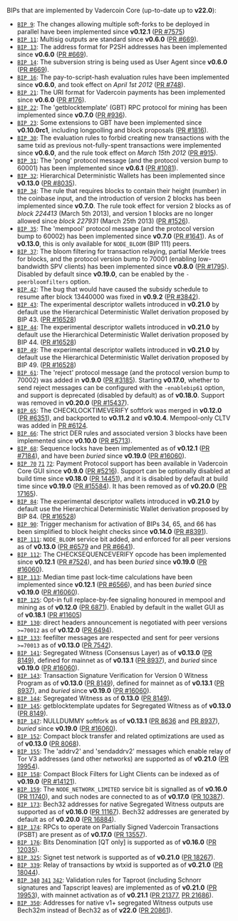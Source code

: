 BIPs that are implemented by Vadercoin Core (up-to-date up to **v22.0**):

* [`BIP 9`](https://github.com/vadercoin/bips/blob/master/bip-0009.mediawiki): The changes allowing multiple soft-forks to be deployed in parallel have been implemented since **v0.12.1**  ([PR #7575](https://github.com/vadercoin/vadercoin/pull/7575))
* [`BIP 11`](https://github.com/vadercoin/bips/blob/master/bip-0011.mediawiki): Multisig outputs are standard since **v0.6.0** ([PR #669](https://github.com/vadercoin/vadercoin/pull/669)).
* [`BIP 13`](https://github.com/vadercoin/bips/blob/master/bip-0013.mediawiki): The address format for P2SH addresses has been implemented since **v0.6.0** ([PR #669](https://github.com/vadercoin/vadercoin/pull/669)).
* [`BIP 14`](https://github.com/vadercoin/bips/blob/master/bip-0014.mediawiki): The subversion string is being used as User Agent since **v0.6.0** ([PR #669](https://github.com/vadercoin/vadercoin/pull/669)).
* [`BIP 16`](https://github.com/vadercoin/bips/blob/master/bip-0016.mediawiki): The pay-to-script-hash evaluation rules have been implemented since **v0.6.0**, and took effect on *April 1st 2012* ([PR #748](https://github.com/vadercoin/vadercoin/pull/748)).
* [`BIP 21`](https://github.com/vadercoin/bips/blob/master/bip-0021.mediawiki): The URI format for Vadercoin payments has been implemented since **v0.6.0** ([PR #176](https://github.com/vadercoin/vadercoin/pull/176)).
* [`BIP 22`](https://github.com/vadercoin/bips/blob/master/bip-0022.mediawiki): The 'getblocktemplate' (GBT) RPC protocol for mining has been implemented since **v0.7.0** ([PR #936](https://github.com/vadercoin/vadercoin/pull/936)).
* [`BIP 23`](https://github.com/vadercoin/bips/blob/master/bip-0023.mediawiki): Some extensions to GBT have been implemented since **v0.10.0rc1**, including longpolling and block proposals ([PR #1816](https://github.com/vadercoin/vadercoin/pull/1816)).
* [`BIP 30`](https://github.com/vadercoin/bips/blob/master/bip-0030.mediawiki): The evaluation rules to forbid creating new transactions with the same txid as previous not-fully-spent transactions were implemented since **v0.6.0**, and the rule took effect on *March 15th 2012* ([PR #915](https://github.com/vadercoin/vadercoin/pull/915)).
* [`BIP 31`](https://github.com/vadercoin/bips/blob/master/bip-0031.mediawiki): The 'pong' protocol message (and the protocol version bump to 60001) has been implemented since **v0.6.1** ([PR #1081](https://github.com/vadercoin/vadercoin/pull/1081)).
* [`BIP 32`](https://github.com/vadercoin/bips/blob/master/bip-0032.mediawiki): Hierarchical Deterministic Wallets has been implemented since **v0.13.0** ([PR #8035](https://github.com/vadercoin/vadercoin/pull/8035)).
* [`BIP 34`](https://github.com/vadercoin/bips/blob/master/bip-0034.mediawiki): The rule that requires blocks to contain their height (number) in the coinbase input, and the introduction of version 2 blocks has been implemented since **v0.7.0**. The rule took effect for version 2 blocks as of *block 224413* (March 5th 2013), and version 1 blocks are no longer allowed since *block 227931* (March 25th 2013) ([PR #1526](https://github.com/vadercoin/vadercoin/pull/1526)).
* [`BIP 35`](https://github.com/vadercoin/bips/blob/master/bip-0035.mediawiki): The 'mempool' protocol message (and the protocol version bump to 60002) has been implemented since **v0.7.0** ([PR #1641](https://github.com/vadercoin/vadercoin/pull/1641)). As of **v0.13.0**, this is only available for `NODE_BLOOM` (BIP 111) peers.
* [`BIP 37`](https://github.com/vadercoin/bips/blob/master/bip-0037.mediawiki): The bloom filtering for transaction relaying, partial Merkle trees for blocks, and the protocol version bump to 70001 (enabling low-bandwidth SPV clients) has been implemented since **v0.8.0** ([PR #1795](https://github.com/vadercoin/vadercoin/pull/1795)). Disabled by default since **v0.19.0**, can be enabled by the `-peerbloomfilters` option.
* [`BIP 42`](https://github.com/vadercoin/bips/blob/master/bip-0042.mediawiki): The bug that would have caused the subsidy schedule to resume after block 13440000 was fixed in **v0.9.2** ([PR #3842](https://github.com/vadercoin/vadercoin/pull/3842)).
* [`BIP 43`](https://github.com/vadercoin/bips/blob/master/bip-0043.mediawiki): The experimental descriptor wallets introduced in **v0.21.0** by default use the Hierarchical Deterministic Wallet derivation proposed by BIP 43. ([PR #16528](https://github.com/vadercoin/vadercoin/pull/16528))
* [`BIP 44`](https://github.com/vadercoin/bips/blob/master/bip-0044.mediawiki): The experimental descriptor wallets introduced in **v0.21.0** by default use the Hierarchical Deterministic Wallet derivation proposed by BIP 44. ([PR #16528](https://github.com/vadercoin/vadercoin/pull/16528))
* [`BIP 49`](https://github.com/vadercoin/bips/blob/master/bip-0049.mediawiki): The experimental descriptor wallets introduced in **v0.21.0** by default use the Hierarchical Deterministic Wallet derivation proposed by BIP 49. ([PR #16528](https://github.com/vadercoin/vadercoin/pull/16528))
* [`BIP 61`](https://github.com/vadercoin/bips/blob/master/bip-0061.mediawiki): The 'reject' protocol message (and the protocol version bump to 70002) was added in **v0.9.0** ([PR #3185](https://github.com/vadercoin/vadercoin/pull/3185)). Starting **v0.17.0**, whether to send reject messages can be configured with the `-enablebip61` option, and support is deprecated (disabled by default) as of **v0.18.0**. Support was removed in **v0.20.0** ([PR #15437](https://github.com/vadercoin/vadercoin/pull/15437)).
* [`BIP 65`](https://github.com/vadercoin/bips/blob/master/bip-0065.mediawiki): The CHECKLOCKTIMEVERIFY softfork was merged in **v0.12.0** ([PR #6351](https://github.com/vadercoin/vadercoin/pull/6351)), and backported to **v0.11.2** and **v0.10.4**. Mempool-only CLTV was added in [PR #6124](https://github.com/vadercoin/vadercoin/pull/6124).
* [`BIP 66`](https://github.com/vadercoin/bips/blob/master/bip-0066.mediawiki): The strict DER rules and associated version 3 blocks have been implemented since **v0.10.0** ([PR #5713](https://github.com/vadercoin/vadercoin/pull/5713)).
* [`BIP 68`](https://github.com/vadercoin/bips/blob/master/bip-0068.mediawiki): Sequence locks have been implemented as of **v0.12.1**  ([PR #7184](https://github.com/vadercoin/vadercoin/pull/7184)), and have been *buried* since **v0.19.0** ([PR #16060](https://github.com/vadercoin/vadercoin/pull/16060)).
* [`BIP 70`](https://github.com/vadercoin/bips/blob/master/bip-0070.mediawiki) [`71`](https://github.com/vadercoin/bips/blob/master/bip-0071.mediawiki) [`72`](https://github.com/vadercoin/bips/blob/master/bip-0072.mediawiki):
  Payment Protocol support has been available in Vadercoin Core GUI since **v0.9.0** ([PR #5216](https://github.com/vadercoin/vadercoin/pull/5216)).
  Support can be optionally disabled at build time since **v0.18.0** ([PR 14451](https://github.com/vadercoin/vadercoin/pull/14451)),
  and it is disabled by default at build time since **v0.19.0** ([PR #15584](https://github.com/vadercoin/vadercoin/pull/15584)).
  It has been removed as of **v0.20.0** ([PR 17165](https://github.com/vadercoin/vadercoin/pull/17165)).
* [`BIP 84`](https://github.com/vadercoin/bips/blob/master/bip-0084.mediawiki): The experimental descriptor wallets introduced in **v0.21.0** by default use the Hierarchical Deterministic Wallet derivation proposed by BIP 84. ([PR #16528](https://github.com/vadercoin/vadercoin/pull/16528))
* [`BIP 90`](https://github.com/vadercoin/bips/blob/master/bip-0090.mediawiki): Trigger mechanism for activation of BIPs 34, 65, and 66 has been simplified to block height checks since **v0.14.0** ([PR #8391](https://github.com/vadercoin/vadercoin/pull/8391)).
* [`BIP 111`](https://github.com/vadercoin/bips/blob/master/bip-0111.mediawiki): `NODE_BLOOM` service bit added, and enforced for all peer versions as of **v0.13.0** ([PR #6579](https://github.com/vadercoin/vadercoin/pull/6579) and [PR #6641](https://github.com/vadercoin/vadercoin/pull/6641)).
* [`BIP 112`](https://github.com/vadercoin/bips/blob/master/bip-0112.mediawiki): The CHECKSEQUENCEVERIFY opcode has been implemented since **v0.12.1** ([PR #7524](https://github.com/vadercoin/vadercoin/pull/7524)), and has been *buried* since **v0.19.0** ([PR #16060](https://github.com/vadercoin/vadercoin/pull/16060)).
* [`BIP 113`](https://github.com/vadercoin/bips/blob/master/bip-0113.mediawiki): Median time past lock-time calculations have been implemented since **v0.12.1** ([PR #6566](https://github.com/vadercoin/vadercoin/pull/6566)), and has been *buried* since **v0.19.0** ([PR #16060](https://github.com/vadercoin/vadercoin/pull/16060)).
* [`BIP 125`](https://github.com/vadercoin/bips/blob/master/bip-0125.mediawiki): Opt-in full replace-by-fee signaling honoured in mempool and mining as of **v0.12.0** ([PR 6871](https://github.com/vadercoin/vadercoin/pull/6871)). Enabled by default in the wallet GUI as of **v0.18.1** ([PR #11605](https://github.com/vadercoin/vadercoin/pull/11605))
* [`BIP 130`](https://github.com/vadercoin/bips/blob/master/bip-0130.mediawiki): direct headers announcement is negotiated with peer versions `>=70012` as of **v0.12.0** ([PR 6494](https://github.com/vadercoin/vadercoin/pull/6494)).
* [`BIP 133`](https://github.com/vadercoin/bips/blob/master/bip-0133.mediawiki): feefilter messages are respected and sent for peer versions `>=70013` as of **v0.13.0** ([PR 7542](https://github.com/vadercoin/vadercoin/pull/7542)).
* [`BIP 141`](https://github.com/vadercoin/bips/blob/master/bip-0141.mediawiki): Segregated Witness (Consensus Layer) as of **v0.13.0** ([PR 8149](https://github.com/vadercoin/vadercoin/pull/8149)), defined for mainnet as of **v0.13.1** ([PR 8937](https://github.com/vadercoin/vadercoin/pull/8937)), and *buried* since **v0.19.0** ([PR #16060](https://github.com/vadercoin/vadercoin/pull/16060)).
* [`BIP 143`](https://github.com/vadercoin/bips/blob/master/bip-0143.mediawiki): Transaction Signature Verification for Version 0 Witness Program as of **v0.13.0** ([PR 8149](https://github.com/vadercoin/vadercoin/pull/8149)), defined for mainnet as of **v0.13.1** ([PR 8937](https://github.com/vadercoin/vadercoin/pull/8937)), and *buried* since **v0.19.0** ([PR #16060](https://github.com/vadercoin/vadercoin/pull/16060)).
* [`BIP 144`](https://github.com/vadercoin/bips/blob/master/bip-0144.mediawiki): Segregated Witness as of **0.13.0** ([PR 8149](https://github.com/vadercoin/vadercoin/pull/8149)).
* [`BIP 145`](https://github.com/vadercoin/bips/blob/master/bip-0145.mediawiki): getblocktemplate updates for Segregated Witness as of **v0.13.0** ([PR 8149](https://github.com/vadercoin/vadercoin/pull/8149)).
* [`BIP 147`](https://github.com/vadercoin/bips/blob/master/bip-0147.mediawiki): NULLDUMMY softfork as of **v0.13.1** ([PR 8636](https://github.com/vadercoin/vadercoin/pull/8636) and [PR 8937](https://github.com/vadercoin/vadercoin/pull/8937)), *buried* since **v0.19.0** ([PR #16060](https://github.com/vadercoin/vadercoin/pull/16060)).
* [`BIP 152`](https://github.com/vadercoin/bips/blob/master/bip-0152.mediawiki): Compact block transfer and related optimizations are used as of **v0.13.0** ([PR 8068](https://github.com/vadercoin/vadercoin/pull/8068)).
* [`BIP 155`](https://github.com/vadercoin/bips/blob/master/bip-0155.mediawiki): The 'addrv2' and 'sendaddrv2' messages which enable relay of Tor V3 addresses (and other networks) are supported as of **v0.21.0** ([PR 19954](https://github.com/vadercoin/vadercoin/pull/19954)).
* [`BIP 158`](https://github.com/vadercoin/bips/blob/master/bip-0158.mediawiki): Compact Block Filters for Light Clients can be indexed as of **v0.19.0** ([PR #14121](https://github.com/vadercoin/vadercoin/pull/14121)).
* [`BIP 159`](https://github.com/vadercoin/bips/blob/master/bip-0159.mediawiki): The `NODE_NETWORK_LIMITED` service bit is signalled as of **v0.16.0** ([PR 11740](https://github.com/vadercoin/vadercoin/pull/11740)), and such nodes are connected to as of **v0.17.0** ([PR 10387](https://github.com/vadercoin/vadercoin/pull/10387)).
* [`BIP 173`](https://github.com/vadercoin/bips/blob/master/bip-0173.mediawiki): Bech32 addresses for native Segregated Witness outputs are supported as of **v0.16.0** ([PR 11167](https://github.com/vadercoin/vadercoin/pull/11167)). Bech32 addresses are generated by default as of **v0.20.0** ([PR 16884](https://github.com/vadercoin/vadercoin/pull/16884)).
* [`BIP 174`](https://github.com/vadercoin/bips/blob/master/bip-0174.mediawiki): RPCs to operate on Partially Signed Vadercoin Transactions (PSBT) are present as of **v0.17.0** ([PR 13557](https://github.com/vadercoin/vadercoin/pull/13557)).
* [`BIP 176`](https://github.com/vadercoin/bips/blob/master/bip-0176.mediawiki): Bits Denomination [QT only] is supported as of **v0.16.0** ([PR 12035](https://github.com/vadercoin/vadercoin/pull/12035)).
* [`BIP 325`](https://github.com/vadercoin/bips/blob/master/bip-0325.mediawiki): Signet test network is supported as of **v0.21.0** ([PR 18267](https://github.com/vadercoin/vadercoin/pull/18267)).
* [`BIP 339`](https://github.com/vadercoin/bips/blob/master/bip-0339.mediawiki): Relay of transactions by wtxid is supported as of **v0.21.0** ([PR 18044](https://github.com/vadercoin/vadercoin/pull/18044)).
* [`BIP 340`](https://github.com/vadercoin/bips/blob/master/bip-0340.mediawiki)
  [`341`](https://github.com/vadercoin/bips/blob/master/bip-0341.mediawiki)
  [`342`](https://github.com/vadercoin/bips/blob/master/bip-0342.mediawiki):
  Validation rules for Taproot (including Schnorr signatures and Tapscript
  leaves) are implemented as of **v0.21.0** ([PR 19953](https://github.com/vadercoin/vadercoin/pull/19953)),
  with mainnet activation as of **v0.21.1** ([PR 21377](https://github.com/vadercoin/vadercoin/pull/21377),
  [PR 21686](https://github.com/vadercoin/vadercoin/pull/21686)).
* [`BIP 350`](https://github.com/vadercoin/bips/blob/master/bip-0350.mediawiki): Addresses for native v1+ segregated Witness outputs use Bech32m instead of Bech32 as of **v22.0** ([PR 20861](https://github.com/vadercoin/vadercoin/pull/20861)).
